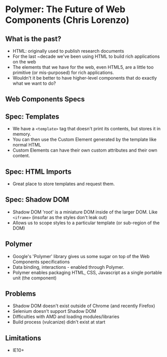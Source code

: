 # Polymer: The Future of Web Components (Chris Lorenzo)



## What is the past?

* HTML: originally used to publish research documents
* For the last ~decade we've been using HTML to build rich applications on the web
* The elements that we have for the web, even HTML5, are a little too primitive (or mis-purposed) for rich applications.
* Wouldn't it be better to have higher-level components that do exactly what we want to do?



## Web Components Specs



## Spec: Templates

* We have a `<template>` tag that doesn't print its contents, but stores it in memory.
* You can then use the Custom Element generated by the template like normal HTML
* Custom Elements can have their own custom attributes and their own content.



## Spec: HTML Imports

* Great place to store templates and request them.



## Spec: Shadow DOM

* Shadow DOM 'root' is a miniature DOM inside of the larger DOM. Like `<iframe>` (insofar as the styles don't leak out)
* Allows us to scope styles to a particular template (or sub-region of the DOM)



## Polymer

* Google's 'Polymer' library gives us some sugar on top of the Web Components specifications
* Data binding, interactions - enabled through Polymer.
* Polymer enables packaging HTML, CSS, Javascript as a single portable unit (the component)



## Problems

* Shadow DOM doesn't exist outside of Chrome (and recently Firefox)
* Selenium doesn't support Shadow DOM
* Difficulties with AMD and loading modules/libraries
* Build process (vulcanize) didn't exist at start


## Limitations

* IE10+
